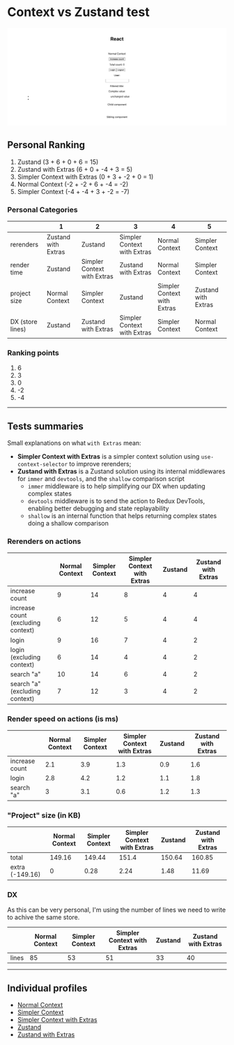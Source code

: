 # Context vs Zustand test
![](/public/app-look.png)

## Personal Ranking

1. Zustand (3 + 6 + 0 + 6 = 15)
2. Zustand with Extras (6 + 0 + -4 + 3 = 5)
3. Simpler Context with Extras (0 + 3 + -2 + 0 = 1)
4. Normal Context (-2 + -2 + 6 + -4 = -2)
5. Simpler Context (-4 + -4 + 3 + -2 = -7)


### Personal Categories
||1|2|3|4|5|
|-|-|-|-|-|-|
|rerenders|Zustand with Extras|Zustand|Simpler Context with Extras|Normal Context|Simpler Context|
|render time|Zustand|Simpler Context with Extras|Zustand with Extras|Normal Context|Simpler Context|
|project size|Normal Context|Simpler Context|Zustand|Simpler Context with Extras|Zustand with Extras|
|DX (store lines)|Zustand|Zustand with Extras|Simpler Context with Extras|Simpler Context|Normal Context|

### Ranking points
1. 6
2. 3
3. 0
4. -2
5. -4

----

## Tests summaries

Small explanations on what `with Extras` mean:
- **Simpler Context with Extras** is a simpler context solution using `use-context-selector` to improve rerenders;
- **Zustand with Extras** is a Zustand solution using its internal middlewares for `immer` and `devtools`, and the `shallow` comparison script
  - `immer` middleware is to help simplifying our DX when updating complex states
  - `devtools` middleware is to send the action to Redux DevTools, enabling better debugging and state replayability
  - `shallow` is an internal function that helps returning complex states doing a shallow comparison

### Rerenders on actions
||Normal Context|Simpler Context|Simpler Context with Extras|Zustand|Zustand with Extras|
|-|-|-|-|-|-|
|increase count|9|14|8|4|4|
|increase count (excluding context)|6|12|5|4|4|
|login|9|16|7|4|2|
|login (excluding context)|6|14|4|4|2|
|search "a"|10|14|6|4|2|
|search "a" (excluding context)|7|12|3|4|2|

### Render speed on actions (is ms)
||Normal Context|Simpler Context|Simpler Context with Extras|Zustand|Zustand with Extras|
|-|-|-|-|-|-|
|increase count|2.1|3.9|1.3|0.9|1.6|
|login|2.8|4.2|1.2|1.1|1.8|
|search "a"|3|3.1|0.6|1.2|1.3|

### "Project" size (in KB)
||Normal Context|Simpler Context|Simpler Context with Extras|Zustand|Zustand with Extras|
|-|-|-|-|-|-|
|total|149.16|149.44|151.4|150.64|160.85|
|extra (-149.16)|0|0.28|2.24|1.48|11.69|

### DX
As this can be very personal, I'm using the number of lines we need to write to achive the same store.

||Normal Context|Simpler Context|Simpler Context with Extras|Zustand|Zustand with Extras|
|-|-|-|-|-|-|
|lines|85|53|51|33|40|

----

## Individual profiles
- [Normal Context](normal-context.md)
- [Simpler Context](simpler-context.md)
- [Simpler Context with Extras](simpler-context-with-extras.md)
- [Zustand](zustand.md)
- [Zustand with Extras](zustand.md)
